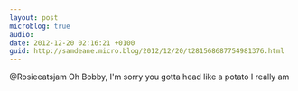 ```yaml
---
layout: post
microblog: true
audio: 
date: 2012-12-20 02:16:21 +0100
guid: http://samdeane.micro.blog/2012/12/20/t281568687754981376.html
---
```

@Rosieeatsjam Oh Bobby, I'm sorry you gotta head like a potato
I really am
